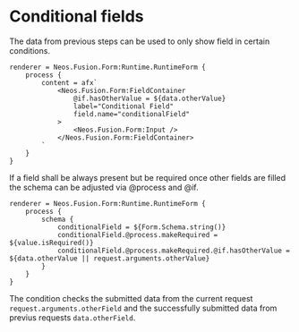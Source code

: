 # Conditional fields

The data from previous steps can be used to only show field in certain conditions.

```
renderer = Neos.Fusion.Form:Runtime.RuntimeForm {
    process {
        content = afx`
            <Neos.Fusion.Form:FieldContainer 
                @if.hasOtherValue = ${data.otherValue}
                label="Conditional Field" 
                field.name="conditionalField"
            >
                <Neos.Fusion.Form:Input />
            </Neos.Fusion.Form:FieldContainer>
        `
    }
}
```

If a field shall be always present but be required once other fields are filled the schema can be adjusted via @process and @if. 

```
renderer = Neos.Fusion.Form:Runtime.RuntimeForm {
    process {
        schema {
            conditionalField = ${Form.Schema.string()}
            conditionalField.@process.makeRequired = ${value.isRequired()}
            conditionalField.@process.makeRequired.@if.hasOtherValue = ${data.otherValue || request.arguments.otherValue}
        }
    }
}
```

The condition checks the submitted data from the current request `request.arguments.otherField` and the 
successfully submitted data from previus requests `data.otherField`. 

